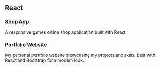 ## React

### [Shop App](https://github.com/barakajimmy/gameShpp-app-react)
A responsive games online shop application built with React.

### [Portfolio Website](https://github.com/barakajimmy/portfolio-react)
My personal portfolio website showcasing my projects and skills. Built with React and Bootstrap for a modern look.
